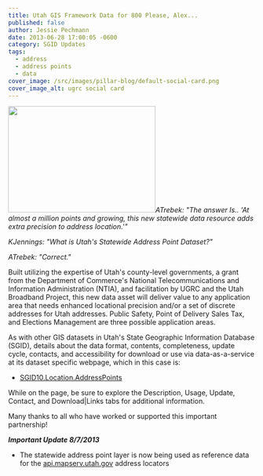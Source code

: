 ```yaml
---
title: Utah GIS Framework Data for 800 Please, Alex...
published: false
author: Jessie Pechmann
date: 2013-06-28 17:00:05 -0600
category: SGID Updates
tags:
  - address
  - address points
  - data
cover_image: /src/images/pillar-blog/default-social-card.png
cover_image_alt: ugrc social card
---
```


<p><a href="/images/404.png"><img src="/images/404.png" alt="" title="AddressSample_A" width="300" height="217" class="inline-text-left" /></a><i>ATrebek: "The answer Is.. 'At almost a million points and growing, this new statewide data resource adds extra precision to address location.'"</p>
<p>KJennings: "What is Utah's Statewide Address Point Dataset?" </p>
<p>ATrebek: "Correct."</i></p>
<p>Built utilizing the expertise of Utah's county-level governments, a grant from the Department of Commerce's National Telecommunications and Information Administration (NTIA), and facilitation by UGRC and the Utah Broadband Project, this new data asset will deliver value to any application area that needs enhanced locational precision and/or a set of discrete addresses for Utah addresses. Public Safety, Point of Delivery Sales Tax, and Elections Management are three possible application areas. </p>
<p>As with other GIS datasets in Utah's State Geographic Information Database (SGID), details about the data format, contents, completeness, update cycle, contacts, and accessibility for download or use via data-as-a-service at its dataset specific webpage, which in this case is: </p>
<ul>
<li><a href="/products/sgid/address">SGID10.Location.AddressPoints</a></li>
</ul>
<p>While on the page, be sure to explore the Description, Usage, Update, Contact, and Download|Links tabs for additional information.</p>
<p>Many thanks to all who have worked or supported this important partnership!</p>
<p><i><strong>Important Update 8/7/2013</strong></i></p>
<ul>
<li>The statewide address point layer is now being used as reference data for the <a href="/blog/2013-05-10-utah-statewide-address-geocoding-web-service-upgrade">api.mapserv.utah.gov</a> address locators</li>
